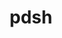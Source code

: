 ---
title: "pdsh"
layout: cache
category: package
meta: {"versions": ["2.31"], "compilers": ["gcc@10.3.0", "gcc@7.3.0", "gcc@7.3.1", "gcc@7.4.0", "gcc@7.5.0", "gcc@8.1.0", "gcc@8.3.1", "gcc@8.4.1", "gcc@9.3.0", "intel@19.1.3.304"]}
spec_files: 
 - spec-0.json
 - spec-1.json
 - spec-2.json
 - spec-3.json
 - spec-4.json
 - spec-5.json
 - spec-6.json
 - spec-7.json
 - spec-8.json
 - spec-9.json
 - spec-10.json
 - spec-11.json
 - spec-12.json
 - spec-13.json
 - spec-14.json
 - spec-15.json
 - spec-16.json
 - spec-17.json
 - spec-18.json
 - spec-19.json
 - spec-20.json
 - spec-21.json
 - spec-22.json
 - spec-23.json
 - spec-24.json
 - spec-25.json
 - spec-26.json
 - spec-27.json
 - spec-28.json
 - spec-29.json
 - spec-30.json
 - spec-31.json
 - spec-32.json
 - spec-33.json
 - spec-34.json
 - spec-35.json
 - spec-36.json
 - spec-37.json
spec_names:
 - 'pdsh@2.31%gcc@7.3.0+ssh+static_modules arch=linux-rhel7-x86_64'
 - 'pdsh@2.31%gcc@8.1.0+ssh+static_modules arch=linux-rhel7-x86_64'
 - 'pdsh@2.31%gcc@7.5.0+ssh+static_modules arch=linux-ubuntu18.04-x86_64'
 - 'pdsh@2.31%gcc@7.5.0+ssh+static_modules arch=linux-ubuntu18.04-ppc64le'
 - 'pdsh@2.31%gcc@7.3.0+ssh+static_modules arch=linux-ubuntu18.04-ppc64le'
 - 'pdsh@2.31%gcc@9.3.0+ssh+static_modules arch=linux-ubuntu20.04-ppc64le'
 - 'pdsh@2.31%gcc@7.3.0+ssh+static_modules arch=linux-centos7-ppc64le'
 - 'pdsh@2.31%gcc@9.3.0+ssh+static_modules arch=linux-ubuntu20.04-x86_64'
 - 'pdsh@2.31%gcc@7.5.0+ssh+static_modules arch=linux-ubuntu18.04-power8le'
 - 'pdsh@2.31%gcc@9.3.0+ssh+static_modules arch=linux-rhel7-ppc64le'
 - 'pdsh@2.31%gcc@8.1.0+ssh+static_modules arch=linux-rhel7-ppc64le'
 - 'pdsh@2.31%gcc@8.3.1+ssh+static_modules arch=linux-rhel8-x86_64'
 - 'pdsh@2.31%gcc@7.3.0+ssh+static_modules arch=linux-centos7-x86_64'
 - 'pdsh@2.31%gcc@8.1.0+ssh+static_modules arch=linux-rhel7-ppc64le'
 - 'pdsh@2.31%intel@19.1.3.304+ssh+static_modules arch=cray-cnl7-haswell'
 - 'pdsh@2.31%gcc@7.3.0+ssh+static_modules arch=linux-rhel8-x86_64'
 - 'pdsh@2.31%gcc@7.5.0+ssh+static_modules arch=linux-ubuntu18.04-aarch64'
 - 'pdsh@2.31%gcc@7.3.0+ssh+static_modules arch=linux-rhel7-ppc64le'
 - 'pdsh@2.31%gcc@8.3.1+ssh+static_modules arch=linux-rhel8-ppc64le'
 - 'pdsh@2.31%gcc@8.3.1+ssh+static_modules arch=linux-centos8-ppc64le'
 - 'pdsh@2.31%gcc@8.3.1+ssh+static_modules arch=linux-centos8-x86_64'
 - 'pdsh@2.31%gcc@8.3.1+ssh+static_modules arch=linux-rhel8-aarch64'
 - 'pdsh@2.31%gcc@8.1.0+ssh+static_modules arch=linux-centos7-x86_64'
 - 'pdsh@2.31%gcc@7.3.0+ssh+static_modules arch=linux-ubuntu18.04-x86_64'
 - 'pdsh@2.31%gcc@8.1.0+ssh+static_modules arch=linux-rhel7-x86_64'
 - 'pdsh@2.31%gcc@9.3.0+ssh+static_modules arch=linux-rhel7-x86_64'
 - 'pdsh@2.31%gcc@9.3.0+ssh+static_modules arch=cray-cnl7-haswell'
 - 'pdsh@2.31%gcc@10.3.0+ssh+static_modules arch=linux-ubuntu21.04-ppc64le'
 - 'pdsh@2.31%gcc@10.3.0+ssh+static_modules arch=linux-ubuntu21.04-x86_64'
 - 'pdsh@2.31%gcc@7.3.1+ssh+static_modules arch=linux-amzn2-x86_64'
 - 'pdsh@2.31%gcc@8.4.1+ssh+static_modules arch=linux-rhel8-x86_64'
 - 'pdsh@2.31%gcc@7.5.0+ssh+static_modules arch=linux-ubuntu18.04-x86_64'
 - 'pdsh@2.31%gcc@7.3.0+ssh+static_modules arch=linux-centos8-x86_64'
 - 'pdsh@2.31%gcc@8.1.0+ssh+static_modules arch=linux-centos7-ppc64le'
 - 'pdsh@2.31%gcc@7.5.0+ssh+static_modules arch=linux-ubuntu18.04-ppc64le'
 - 'pdsh@2.31%gcc@7.4.0+ssh+static_modules arch=linux-ubuntu18.04-x86_64'
 - 'pdsh@2.31%gcc@8.4.1+ssh+static_modules arch=linux-rhel8-ppc64le'
 - 'pdsh@2.31%gcc@8.1.0+ssh+static_modules arch=linux-rhel7-power8le'
---